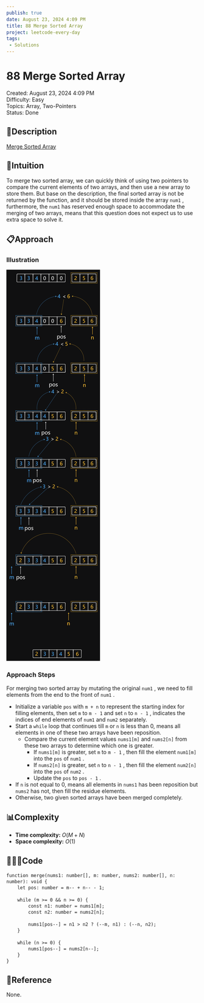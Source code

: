 ```yaml
---
publish: true
date: August 23, 2024 4:09 PM
title: 88 Merge Sorted Array
project: leetcode-every-day
tags:
 - Solutions
---
```


# 88 Merge Sorted Array

Created: August 23, 2024 4:09 PM<br>
Difficulty: Easy<br>
Topics: Array, Two-Pointers<br>
Status: Done<br>

## 📖Description

[Merge Sorted Array](https://leetcode.com/problems/merge-sorted-array/description/)

## 🤔Intuition

To merge two sorted array, we can quickly think of using two pointers to compare the current elements of two arrays, and then use a new array to store them. But base on the description, the final sorted array is not be returned by the function, and it should be stored inside the array `num1` , furthermore, the `num1` has reserved enough space to accommodate the merging of two arrays, means that this question does not expect us to use extra space to solve it.

## 📋Approach

### Illustration

![MergeSortedArray.png](./images/88-Merge-Sorted-Array.png)

### **Approach Steps**

For merging two sorted array by mutating the original `num1` , we need to fill elements from the end to the front of `num1` .

- Initialize a variable `pos` with `m + n` to represent the starting index for filling elements, then set `m` to `m - 1` and set `n` to `n - 1` , indicates the indices of end elements of `num1` and `num2` separately.
- Start a `while` loop that continues till `m` or `n` is less than 0, means all elements in one of these two arrays have been reposition.
    - Compare the current element values `nums1[m]` and `nums2[n]` from these two arrays to determine which one is greater.
        - If `nums1[m]` is greater, set `m` to `m - 1` , then fill the element `num1[m]` into the `pos` of `num1` .
        - If `nums2[n]` is greater, set `n` to `n - 1` , then fill the element `num2[n]` into the `pos` of `num2` .
        - Update the `pos` to `pos - 1` .
- If `n` is not equal to 0, means all elements in `nums1` has been reposition but `nums2` has not, then fill the residue elements.
- Otherwise, two given sorted arrays have been merged completely.

## 📊Complexity

- **Time complexity:** $O(M+N)$
- **Space complexity:** $O(1)$

## 🧑🏻‍💻Code

```tsx
function merge(nums1: number[], m: number, nums2: number[], n: number): void {
    let pos: number = m-- + n-- - 1;

    while (m >= 0 && n >= 0) {
        const n1: number = nums1[m];
        const n2: number = nums2[n];

        nums1[pos--] = n1 > n2 ? (--m, n1) : (--n, n2);
    }

    while (n >= 0) {
        nums1[pos--] = nums2[n--];
    }
}
```

## 🔖Reference

None.
